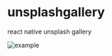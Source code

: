 # unsplashgallery
react native unsplash gallery

![example](media.giphy.com/media/Y3SxeD9Ka3c07aQAMu/giphy.gif)
